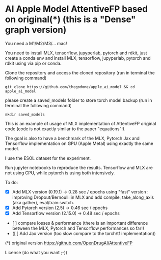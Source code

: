 # AI Apple Model AttentiveFP based on original(*) (this is a "Dense" graph version)

You need a M1/M2/M3/... mac!

You need to install MLX, tensorflow, jupyperlab, pytorch and rdkit, just create a conda env and install MLX, tensorflow, jupyperlab, pytorch and rdkit using via pip or conda.

Clone the repository and access the cloned repository (run in terminal the following command) 
````
git clone https://github.com/thegodone/apple_ai_model && cd apple_ai_model
````

please create a saved_models folder to store torch model backup (run in terminal the following command)
````
mkdir saved_models
````

This is an example of usage of MLX implementation of AttentiveFP original code (code is not exactly similar to the paper "equations"!).

The goal is also to have a benchmark of the MLX, Pytorch Jax and Tensorflow implementation on GPU (Apple Metal) using exactly the same model.

I use the ESOL dataset for the experiment.

Run jupyter notebooks to reproduce the results. Tensorflow and MLX are not using CPU, while pytorch is using both intensively.

To do:
- [x] Add MLX version (0.19.1) ->  0.28 sec / epochs using "fast" version : improving Dropout/Bernoulli in MLX and add compile, take_along_axis (aka gather), eval/train switch.
- [x] Add Pytorch version (2.5) -> 0.46 sec / epochs
- [x] Add Tensorflow version (2.15.0) -> 0.48 sec / epochs
- [ ] compare losses & performance (there is an important difference between the MLX, Pytorch and Tensorflow performances so far!)
- ([ ] Add Jax version (too slow compare to the  torch/tf implementation))

(*) original version https://github.com/OpenDrugAI/AttentiveFP

License (do what you want ;-))
